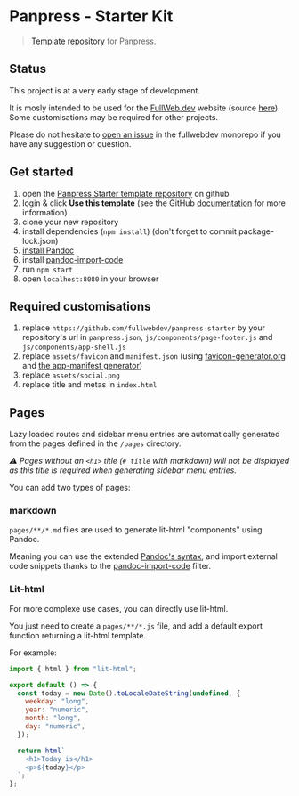 # Panpress - Starter Kit

> [Template repository](https://docs.github.com/en/github/creating-cloning-and-archiving-repositories/creating-a-repository-from-a-template) for Panpress.

## Status

This project is at a very early stage of development.

It is mosly intended to be used for the [FullWeb.dev](https://fullweb.dev) website (source [here](https://github.com/fullwebdev/fullwebdev/tree/master/docs)). Some customisations may be required for other projects.

Please do not hesitate to [open an issue](https://github.com/fullwebdev/fullwebdev/issues/new) in the fullwebdev monorepo if you have any suggestion or question.

## Get started

1. open the [Panpress Starter template repository](https://github.com/fullwebdev/panpress-starter) on github
2. login & click **Use this template** (see the GitHub [documentation](https://docs.github.com/en/github/creating-cloning-and-archiving-repositories/creating-a-repository-from-a-template) for more information)
3. clone your new repository
4. install dependencies (`npm install`) (don't forget to commit package-lock.json)
5. [install Pandoc](https://pandoc.org/installing.html)
6. install [pandoc-import-code](https://github.com/noelmace/pandoc-import-code)
7. run `npm start`
8. open `localhost:8080` in your browser

## Required customisations

1. replace `https://github.com/fullwebdev/panpress-starter` by your repository's url in `panpress.json`, `js/components/page-footer.js` and `js/components/app-shell.js`
2. replace `assets/favicon` and `manifest.json` (using [favicon-generator.org](https://www.favicon-generator.org) and [the app-manifest generator](https://app-manifest.firebaseapp.com/))
3. replace `assets/social.png`
4. replace title and metas in `index.html`

## Pages

Lazy loaded routes and sidebar menu entries are automatically generated from the pages defined in the `/pages` directory.

_:warning: Pages without an `<h1>` title (`# title` with markdown) will not be displayed as this title is required when generating sidebar menu entries._

You can add two types of pages:

### markdown

`pages/**/*.md` files are used to generate lit-html "components" using Pandoc.

Meaning you can use the extended [Pandoc's syntax](https://pandoc.org/MANUAL.html#pandocs-markdown), and import external code snippets thanks to the [pandoc-import-code](https://github.com/noelmace/pandoc-import-code) filter.

### Lit-html

For more complexe use cases, you can directly use lit-html.

You just need to create a `pages/**/*.js` file, and add a default export function returning a lit-html template.

For example:

```js
import { html } from "lit-html";

export default () => {
  const today = new Date().toLocaleDateString(undefined, {
    weekday: "long",
    year: "numeric",
    month: "long",
    day: "numeric",
  });

  return html`
    <h1>Today is</h1>
    <p>${today}</p>
  `;
};
```
